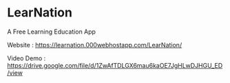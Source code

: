 # LearNation
A Free Learning Education App 

Website : https://learnation.000webhostapp.com/LearNation/


Video Demo : https://drive.google.com/file/d/1ZwAfTDLGX6mau6kaOE7JgHLwDJHGU_ED/view
